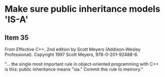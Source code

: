 # Make sure public inheritance models 'IS-A'

## Item 35

From Effective C++, 2nd edition by Scott Meyers (Addison-Wesley Professional). 
Copyright 1997 Scott Meyers, 978-0-201-92488-6.


"... the single most important rule in object-oriented programming with C++ is this: 
public inheritance means "isa." Commit this rule to memory."



